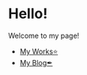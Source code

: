 # Hello!

Welcome to my page!

- [My Works⭐](https://banatech.net)
- [My Blog✒](https://banatech.net/blog)
